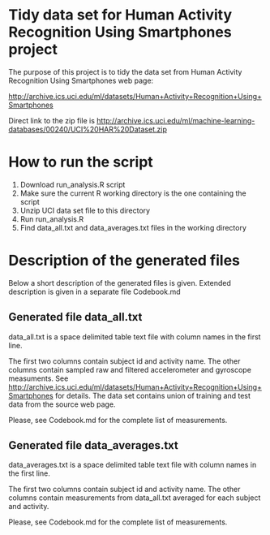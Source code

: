 Tidy data set for Human Activity Recognition Using Smartphones project
======================================================================

The purpose of this project is to tidy the data set from Human Activity Recognition Using Smartphones web page:

<http://archive.ics.uci.edu/ml/datasets/Human+Activity+Recognition+Using+Smartphones>

Direct link to the zip file is <http://archive.ics.uci.edu/ml/machine-learning-databases/00240/UCI%20HAR%20Dataset.zip>


# How to run the script

 1. Download run_analysis.R script
 2. Make sure the current R working directory is the one containing the script
 3. Unzip UCI data set file to this directory
 4. Run run_analysis.R
 5. Find data\_all.txt and data\_averages.txt files in the working directory

# Description of the generated files

Below a short description of the generated files is given. Extended description is given in a separate file Codebook.md

## Generated file data_all.txt

data_all.txt is a space delimited table text file with column names in the first line. 

The first two columns contain subject id and activity name. The other columns contain sampled raw and filtered 
accelerometer and gyroscope measuments. See <http://archive.ics.uci.edu/ml/datasets/Human+Activity+Recognition+Using+Smartphones> for details. 
The data set contains union of training and test data from the source web page. 

Please, see Codebook.md for the complete list of measurements. 

## Generated file data_averages.txt

data_averages.txt is a space delimited table text file with column names in the first line. 

The first two columns contain subject id and activity name. The other columns contain measurements from 
data_all.txt averaged for each subject and activity. 

Please, see Codebook.md for the complete list of measurements. 

